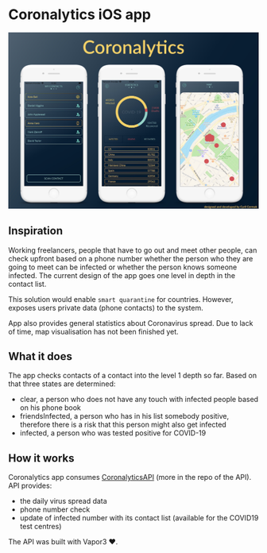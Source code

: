 # Coronalytics iOS app

![Image description](readme/showcase.jpg)
## Inspiration
Working freelancers, people that have to go out and meet other people, can check upfront based on a phone number whether the person who they are going to meet can be infected or whether the person knows someone infected. The current design of the app goes one level in depth in the contact list.

This solution would enable `smart quarantine` for countries. However, exposes users private data (phone contacts) to the system.

App also provides general statistics about Coronavirus spread. Due to lack of time, map visualisation has not been finished yet.

## What it does
The app checks contacts of a contact into the level 1 depth so far.
Based on that three states are determined:
 - clear, a person who does not have any touch with infected people based on his phone book
 - friendsInfected, a person who has in his list somebody positive, therefore there is a risk that this person might also get infected
 - infected, a person who was tested positive for COVID-19

## How it works
Coronalytics app consumes [CoronalyticsAPI](https://github.com/CyrilCermak/CoronalyticsAPI) (more in the repo of the API).
API provides:
  - the daily virus spread data
  - phone number check
  - update of infected number with its contact list (available for the COVID19 test centres)

The API was built with Vapor3 ❤️.  
